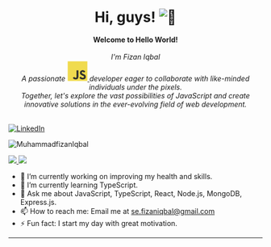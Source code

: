 <h1 align="center">Hi, guys! <img src="https://github.com/wervlad/wervlad/assets/24524555/766d336d-b87d-44ba-807c-c51de2bc6b4d" width="28px" alt="👋"></h1> 

<p align="center">
    <b>Welcome to Hello World!</b><br><br>
    <i>
      I'm Fizan Iqbal<br> 
     A passionate  <a href="https://developer.mozilla.org/en-US/docs/Web/JavaScript" target="_blank" align="center">
    <img src="https://raw.githubusercontent.com/devicons/devicon/master/icons/javascript/javascript-original.svg" alt="javascript" width="40" height="40"/>
  </a> developer eager to collaborate with like-minded individuals under the pixels. <br>
Together, let's explore the vast possibilities of JavaScript and create innovative solutions in the ever-evolving field of web development.<br>
    </i><br>
  </p>
  
[![LinkedIn](https://img.shields.io/badge/LinkedIn-%230077B5.svg?logo=linkedin&logoColor=white)](https://linkedin.com/in/muhammad-fizan-iqbal) 

<p align="left">
  <img src="https://komarev.com/ghpvc/?username=faizaniqbalLC" alt="MuhammadfizanIqbal" />
</p>

<p align="left">
<a href="https://github.com/faizaniqbalLC">
  <img height="165em" src="https://github-readme-stats-eight-theta.vercel.app/api?username=faizaniqbalLC&show_icons=true&theme=algolia&include_all_commits=true&count_private=true"/>
  <img height="165em" src="https://github-readme-stats-eight-theta.vercel.app/api/top-langs/?username=faizaniqbalLC&layout=compact&langs_count=8&theme=algolia"/>
</a>
</p>

- 🔭 I’m currently working on improving my health and skills.
- 🌱 I’m currently learning TypeScript.
- 💬 Ask me about JavaScript, TypeScript, React, Node.js, MongoDB, Express.js.
- 📫 How to reach me: Email me at [se.fizaniqbal@gmail.com](mailto:se.fizaniqbal@gmail.com)
- ⚡ Fun fact: I start my day with great motivation.

---
